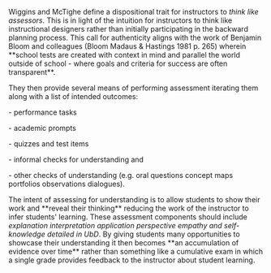 <p><span style=font-weight: 400;>Wiggins and McTighe define a dispositional trait for instructors to </span><i><span style=font-weight: 400;>think like assessors</span></i><span style=font-weight: 400;>. This is in light of the intuition for instructors to think like instructional designers rather than initially participating in the backward planning process. This call for authenticity aligns with the work of Benjamin Bloom and colleagues (Bloom Madaus &amp; Hastings 1981 p. 265) wherein </span>**school tests are created with context in mind and parallel the world outside of school - where goals and criteria for success are often transparent**<span style=font-weight: 400;>.</span></p>

<p><span style=font-weight: 400;>They then provide several means of performing assessment iterating them along with a list of intended outcomes:</span></p>

<p><span style=font-weight: 400;>- performance tasks</span></p>  <p><span style=font-weight: 400;>- academic prompts</span></p>  <p><span style=font-weight: 400;>- quizzes and test items</span></p>  <p><span style=font-weight: 400;>- informal checks for understanding and</span></p>  <p><span style=font-weight: 400;>- other checks of understanding (e.g. oral questions concept maps portfolios observations dialogues).</span></p>

<p><span style=font-weight: 400;>The intent of assessing for understanding is to allow students to show their work and </span>**reveal their thinking**<span style=font-weight: 400;> reducing the work of the instructor to infer students' learning. These assessment components should include </span><i><span style=font-weight: 400;>explanation interpretation application perspective empathy and self-knowledge detailed in UbD</span></i><span style=font-weight: 400;>. By giving students many opportunities to showcase their understanding it then becomes </span>**an accumulation of evidence over time**<span style=font-weight: 400;> rather than something like a cumulative exam in which a single grade provides feedback to the instructor about student learning. </span></p>